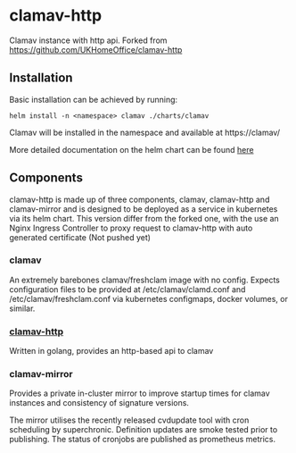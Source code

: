 # clamav-http
Clamav instance with http api. Forked from https://github.com/UKHomeOffice/clamav-http


## Installation

Basic installation can be achieved by running:

```
helm install -n <namespace> clamav ./charts/clamav
```

Clamav will be installed in the namespace and available at https://clamav/

More detailed documentation on the helm chart can be found [here](/charts/clamav/README.md)

## Components

clamav-http is made up of three components, clamav, clamav-http and clamav-mirror and is designed to be deployed as a service in kubernetes via its helm chart.
This version differ from the forked one, with the use an Nginx Ingress Controller to proxy request to clamav-http with auto generated certificate (Not pushed yet)

### clamav

An extremely barebones clamav/freshclam image with no config. Expects configuration files to be provided at /etc/clamav/clamd.conf and /etc/clamav/freshclam.conf via kubernetes configmaps, docker volumes, or similar.


### [clamav-http](/clamav-http/README.md)

Written in golang, provides an http-based api to clamav

### clamav-mirror

Provides a private in-cluster mirror to improve startup times for clamav instances and consistency of signature versions.

The mirror utilises the recently released cvdupdate tool  with cron scheduling by superchronic. Definition updates are smoke tested prior to publishing. The status of cronjobs are published as prometheus metrics.



